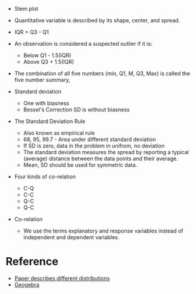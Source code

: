 * Stem plot
* Quantitative variable is described by its shape, center, and spread. 
* IQR = Q3 - Q1
* An observation is considered a suspected outlier if it is:
  * Below Q1 - 1.5(IQR)
  * Above Q3 + 1.5(IQR)
* The combination of all five numbers (min, Q1, M, Q3, Max) is called the five number summary,
* Standard deviation
  * One with biasness
  * Bessel's Correction SD is without biasness
* The Standard Deviation Rule
  * Also known as empirical rule
  * 68, 95, 99.7 - Area under different standard deviation
  * If SD is zero, data in the problem in unifrom, no deviation
  * The standard deviation measures the spread by reporting a typical (average) distance between the data points and their average.
  * Mean, SD should be used for symmetric data.
* Four kinds of co-relation
  * C-Q
  * C-C
  * Q-C
  * Q-C  

* Co-relation
  * We use the terms explanatory and response variables instead of independent and dependent variables.
# Reference
* [Paper describes different distributions](http://people.stern.nyu.edu/adamodar/pdfiles/papers/probabilistic.pdf)
* [Geogebra](https://www.geogebra.org/)